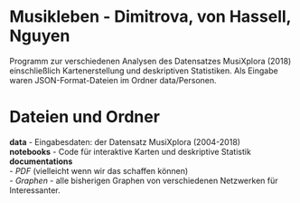 # Musikleben - Dimitrova, von Hassell, Nguyen
Programm zur verschiedenen Analysen des Datensatzes MusiXplora (2018) einschließlich Kartenerstellung und deskriptiven Statistiken. Als Eingabe waren JSON-Format-Dateien im Ordner data/Personen. 

# Dateien und Ordner
**data** -  Eingabesdaten: der Datensatz MusiXplora (2004-2018)
<br/>**notebooks** - Code für interaktive Karten und deskriptive Statistik
<br/>**documentations** 
<br/>- *PDF* (vielleicht wenn wir das schaffen können)
<br/>- *Graphen* - alle bisherigen Graphen von verschiedenen Netzwerken für Interessanter.
